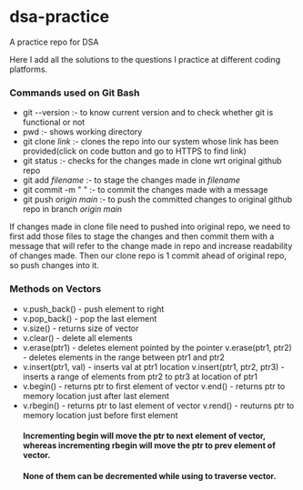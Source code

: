 # dsa-practice
A practice repo for DSA

Here I add all the solutions to the questions I practice at different coding platforms.

### Commands used on Git Bash

- git --version :- to know current version and to check whether git is functional or not
- pwd :- shows working directory
- git clone _link_ :- clones the repo into our system whose link has been provided(click on code button and go to HTTPS to find link)
- git status :- checks for the changes made in clone wrt original github repo
- git add _filename_ :- to stage the changes made in _filename_ 
- git commit -m " " :- to commit the changes made with a message
- git push _origin main_ :- to push the committed changes to original github repo in branch _origin main_

If changes made in clone file need to pushed into original repo, we need to first add those files to stage the changes and then commit them with a message that will refer to the change made in repo and increase readability of changes made.
Then our clone repo is 1 commit ahead of original repo, so push changes into it.

### Methods on Vectors

- v.push_back() - push element to right
- v.pop_back() - pop the last element
- v.size() - returns size of vector 
- v.clear() - delete all elements
- v.erase(ptr1) - deletes element pointed by the pointer
  v.erase(ptr1, ptr2) - deletes elements in the range between ptr1 and ptr2
- v.insert(ptr1, val) - inserts val at ptr1 location
  v.insert(ptr1, ptr2, ptr3) - inserts a range of elements from ptr2 to ptr3 at location of ptr1
- v.begin() - returns ptr to first element of vector
  v.end() - returns ptr to memory location just after last element
- v.rbegin() - returns ptr to last element of vector
  v.rend() - reuturns ptr to memory location just before first element  
  #### Incrementing begin will move the ptr to next element of vector, whereas incrementing rbegin will move the ptr to prev element of vector. 
  #### None of them can be decremented while using to traverse vector.  